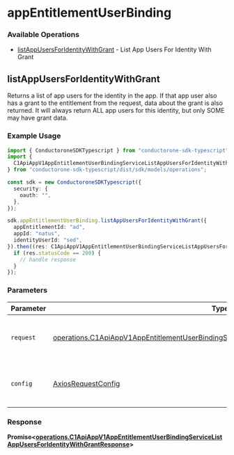 # appEntitlementUserBinding

### Available Operations

* [listAppUsersForIdentityWithGrant](#listappusersforidentitywithgrant) - List App Users For Identity With Grant

## listAppUsersForIdentityWithGrant

 Returns a list of app users for the identity in the app. If that app user also has a grant to the entitlement from the request, data about the grant is also returned. It will always return ALL app users for this identity, but only SOME may have grant data.


### Example Usage

```typescript
import { ConductoroneSDKTypescript } from "conductorone-sdk-typescript";
import {
  C1ApiAppV1AppEntitlementUserBindingServiceListAppUsersForIdentityWithGrantResponse,
} from "conductorone-sdk-typescript/dist/sdk/models/operations";

const sdk = new ConductoroneSDKTypescript({
  security: {
    oauth: "",
  },
});

sdk.appEntitlementUserBinding.listAppUsersForIdentityWithGrant({
  appEntitlementId: "ad",
  appId: "natus",
  identityUserId: "sed",
}).then((res: C1ApiAppV1AppEntitlementUserBindingServiceListAppUsersForIdentityWithGrantResponse) => {
  if (res.statusCode == 200) {
    // handle response
  }
});
```

### Parameters

| Parameter                                                                                                                                                                                                    | Type                                                                                                                                                                                                         | Required                                                                                                                                                                                                     | Description                                                                                                                                                                                                  |
| ------------------------------------------------------------------------------------------------------------------------------------------------------------------------------------------------------------ | ------------------------------------------------------------------------------------------------------------------------------------------------------------------------------------------------------------ | ------------------------------------------------------------------------------------------------------------------------------------------------------------------------------------------------------------ | ------------------------------------------------------------------------------------------------------------------------------------------------------------------------------------------------------------ |
| `request`                                                                                                                                                                                                    | [operations.C1ApiAppV1AppEntitlementUserBindingServiceListAppUsersForIdentityWithGrantRequest](../../models/operations/c1apiappv1appentitlementuserbindingservicelistappusersforidentitywithgrantrequest.md) | :heavy_check_mark:                                                                                                                                                                                           | The request object to use for the request.                                                                                                                                                                   |
| `config`                                                                                                                                                                                                     | [AxiosRequestConfig](https://axios-http.com/docs/req_config)                                                                                                                                                 | :heavy_minus_sign:                                                                                                                                                                                           | Available config options for making requests.                                                                                                                                                                |


### Response

**Promise<[operations.C1ApiAppV1AppEntitlementUserBindingServiceListAppUsersForIdentityWithGrantResponse](../../models/operations/c1apiappv1appentitlementuserbindingservicelistappusersforidentitywithgrantresponse.md)>**


